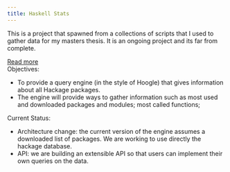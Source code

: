 ```yaml
---
title: Haskell Stats
---
```


<p>This is a project that spawned from a collections of scripts that I used to gather data for my masters thesis. It is an ongoing project and its far from complete.</p>
<div class="read-more">
<a href="#" id="showDiv">Read more</a>
</div>
<div id="proj-details">
<span class="proj-info">Objectives:</span>
<ul>
<li>
To provide a query engine (in the style of Hoogle) that gives information about all Hackage packages.
<li>
The engine will provide ways to gather information such as most used and downloaded packages and modules; most called functions;
</ul>
<span class="proj-info">Current Status:</span>
<ul>
<li>
Architecture change: the current version of the engine assumes a downloaded list of packages. We are working to use directly the hackage database.
<li>
API: we are building an extensible API so that users can implement their own queries on the data.
</ul>
</div>
